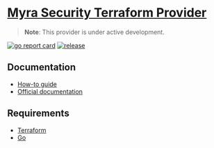 # [Myra Security Terraform Provider](https://registry.terraform.io/providers/Myra-Security-GmbH/myrasec/latest)

> **Note**: This provider is under active development.

[![go report card](https://goreportcard.com/badge/github.com/Myra-Security-GmbH/terraform-provider-myrasec "go report card")](https://goreportcard.com/report/github.com/Myra-Security-GmbH/terraform-provider-myrasec)
[![release](https://github.com/Myra-Security-GmbH/terraform-provider-myrasec/actions/workflows/release.yml/badge.svg?branch=v1.43.0)](https://github.com/Myra-Security-GmbH/terraform-provider-myrasec/actions/workflows/release.yml)

## Documentation

- [How-to guide](https://github.com/Myra-Security-GmbH/terraform-provider-documentation)
- [Official documentation](https://registry.terraform.io/providers/Myra-Security-GmbH/myrasec/latest/docs)

## Requirements
-   [Terraform](https://www.terraform.io/downloads.html)
-   [Go](https://golang.org/doc/install)
